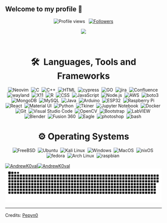 
## Welcome to my profile 👋

<p align="center">
  <img src="https://komarev.com/ghpvc/?username=AndrewK0val&color=blueviolet" alt="Profile views" />
  &nbsp;
  <a href="https://github.com/Pepyn0?tab=followers">
    <img src="https://img.shields.io/github/followers/AndrewK0val?style=social" alt="Followers" />
  </a>
    <p align="center"><img align="center" src="https://github-readme-streak-stats.herokuapp.com/?user=AndrewK0val&theme=midnight-purple"/></p>
</p>


<div>




  <br>
  
</div>


<div align="center" >

  # 🛠️ &nbsp;Languages, Tools and Frameworks



![Neovim](https://img.shields.io/badge/-Neovim-0D1117?style=flat&logo=neovim)&nbsp;
    ![C](https://img.shields.io/badge/-C-0D1117?style=flat&logo=C)&nbsp;
    ![C++](https://img.shields.io/badge/-C++-0D1117?style=flat&logo=C%2B%2B&logoColor=00599C)&nbsp;
    ![HTML](https://img.shields.io/badge/-HTML-0D1117?style=flat&logo=HTML5)&nbsp;
    ![cypress](https://img.shields.io/badge/-Cypress-0D1117?style=flat&logo=cypress)&nbsp;
    ![GO](https://img.shields.io/badge/-GO-0D1117?style=flat&logo=go)&nbsp;
    ![jira](https://img.shields.io/badge/-Jira-0D1117?style=flat&logo=jira-software)&nbsp;
    ![Confluence](https://img.shields.io/badge/-Confluence-0D1117?style=flat&logo=confluence)&nbsp;
    ![wayland](https://img.shields.io/badge/-Wayland-0D1117?style=flat&logo=wayland)&nbsp;
    ![X11](https://img.shields.io/badge/-X11-0D1117?style=flat&logo=X.Org)&nbsp;
    ![R](https://img.shields.io/badge/-R-0D1117?style=flat&logo=R)&nbsp;
![CSS](https://img.shields.io/badge/-CSS-0D1117?style=flat&logo=CSS3&logoColor=1572B6)&nbsp;
  ![JavaScript](https://img.shields.io/badge/-JavaScript-0D1117?style=flat&logo=javascript)&nbsp;
  ![Node.js](https://img.shields.io/badge/-Node.js-0D1117?style=flat&logo=node.js)&nbsp;
  ![AWS](https://img.shields.io/badge/-AWS-0D1117?style=flat&logo=amazon-aws)&nbsp;
    ![boto3](https://img.shields.io/badge/-boto3-0D1117?style=flat&logo=amazon-aws)&nbsp;
![MongoDB](https://img.shields.io/badge/-MongoDB-0D1117?style=flat&logo=mongodb)&nbsp;
![MySQL](https://img.shields.io/badge/-MySQL-0D1117?style=flat&logo=mysql)&nbsp;
![Java](https://img.shields.io/badge/-Java-0D1117?style=flat&logo=java)&nbsp;
  ![Arduino](https://img.shields.io/badge/-Arduino-0D1117?style=flat&logo=arduino)&nbsp;
  ![ESP32](https://img.shields.io/badge/-ESP32-0D1117?style=flat&logo=espressif)&nbsp;
  ![Raspberry Pi](https://img.shields.io/badge/-Raspberry%20Pi-0D1117?style=flat&logo=raspberry-pi)&nbsp;
  ![React](https://img.shields.io/badge/-React-0D1117?style=flat&logo=react)&nbsp;
  ![Material UI](https://img.shields.io/badge/-Material_UI-0D1117?style=flat&logo=material-ui)&nbsp;
  ![Python](https://img.shields.io/badge/-Python-0D1117?style=flat&logo=python)&nbsp;
  ![Tkiner](https://img.shields.io/badge/-Tkiner-0D1117?style=flat&logo=python)&nbsp;
  ![Jupyter Notebook](https://img.shields.io/badge/-Jupyter%20Notebook-0D1117?style=flat&logo=jupyter)&nbsp;
  ![Docker](https://img.shields.io/badge/-Docker-0D1117?style=flat&logo=docker)&nbsp;
  ![Git](https://img.shields.io/badge/-Git-0D1117?style=flat&logo=git)&nbsp;
  ![Visual Studio Code](https://img.shields.io/badge/-VS%20Code-0D1117?style=flat&logo=visual-studio-code&logoColor=007ACC)&nbsp;
  ![OpenCV](https://img.shields.io/badge/-OpenCV-0D1117?style=flat&logo=opencv)&nbsp;
  ![Bootstrap](https://img.shields.io/badge/-Bootstrap-0D1117?style=flat&logo=bootstrap)&nbsp;
  ![LabVIEW](https://img.shields.io/badge/-LabVIEW-0D1117?style=flat&logo=labview)&nbsp;
  ![Blender](https://img.shields.io/badge/-Blender-0D1117?style=flat&logo=blender)&nbsp;
  ![Fusion 360](https://img.shields.io/badge/-Fusion%20360-0D1117?style=flat&logo=autodesk)&nbsp;
  ![Eagle](https://img.shields.io/badge/-Eagle-0D1117?style=flat&logo=autodesk)&nbsp;
  ![photoshop](https://img.shields.io/badge/-Photoshop-0D1117?style=flat&logo=adobe-photoshop)&nbsp;
  ![bash](https://img.shields.io/badge/-bash-0D1117?style=flat&logo=gnu-bash)&nbsp;
</div>

<div align="center">


# ⚙️ Operating Systems

  ![FreeBSD](https://img.shields.io/badge/-FreeBSD-0D1117?style=flat&logo=freebsd)&nbsp;
  ![Ubuntu](https://img.shields.io/badge/-Ubuntu-0D1117?style=flat&logo=ubuntu)&nbsp;
  ![Kali Linux](https://img.shields.io/badge/-Kali%20Linux-0D1117?style=flat&logo=kali-linux)&nbsp;
  ![Windows](https://img.shields.io/badge/-Windows-0D1117?style=flat&logo=windows)&nbsp;
  ![MacOS](https://img.shields.io/badge/-MacOS-0D1117?style=flat&logo=apple)&nbsp;
  ![nixOS](https://img.shields.io/badge/-NixOS-0D1117?style=flat&logo=nixos)&nbsp;
  ![fedora](https://img.shields.io/badge/-Fedora-0D1117?style=flat&logo=fedora)&nbsp;
  ![Arch Linux](https://img.shields.io/badge/-Arch%20Linux-0D1117?style=flat&logo=arch-linux)&nbsp;
  ![raspbian](https://img.shields.io/badge/-Raspbian-0D1117?style=flat&logo=raspberry-pi)&nbsp;







</div>





<div align="center" style="display: inline-flex">

  <a href="https://github.com/AndrewK0val">
    <img width=450 height=170 align="center" alt="AndrewK0val" src="https://github-readme-stats.vercel.app/api?username=AndrewK0val&theme=midnight-purple&show_icons=true&count_private=true" />
  </a>
  <a href="https://github.com/AndrewK0val0">
    <img align="center" alt="AndrewK0val" src="https://github-readme-stats.vercel.app/api/top-langs/?username=AndrewK0val&theme=midnight-purple&layout=compact&count_private=false" />
  </a>
</div>



<div>



<!-- ![Snake animation](https://github.com/Pepyn0/Pepyn0/blob/output/github-contribution-grid-snake.svg) -->

<div>
  <img src="https://github.com/Pepyn0/Pepyn0/raw/output/github-contribution-grid-snake.svg" ></center>
</div>



------
Credits: [Pepyn0](https://github.com/Pepyn0)
